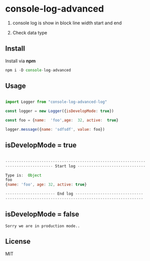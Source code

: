 # console-log-advanced

1. console log is show in block line width start and end

2. Check data type

## Install

Install via **npm**

```javascript
npm i -D console-log-advanced
```

## Usage

```javascript

import Logger from "console-log-advanced-log"

const logger = new Logger({isDevelopMode: true})

const foo = {name:  'foo',age:  32, active:  true}

logger.message({name: 'sdfsdf', value: foo})

```

## isDevelopMode = true

```javascript

--------------------------------------------------------------
--------------------- Start log ------------------------------

Type is:  Object
foo
{name: 'foo', age: 32, active: true}

---------------------- End log ------------------------------
-------------------------------------------------------------

```

## isDevelopMode = false

```
Sorry we are in production mode..
```

## License

MIT
